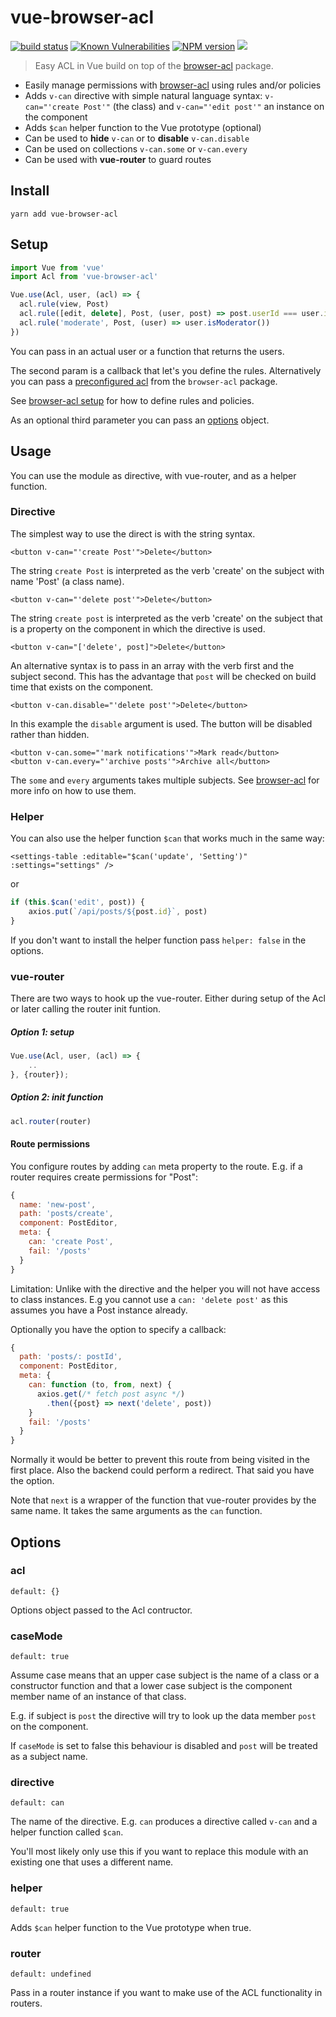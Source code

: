 # vue-browser-acl

[![build status](http://img.shields.io/travis/mblarsen/browser-acl.svg)](http://travis-ci.org/mblarsen/vue-browser-acl)
[![Known Vulnerabilities](https://snyk.io/test/github/mblarsen/vue-browser-acl/badge.svg)](https://snyk.io/test/github/mblarsen/vue-browser-acl)
[![NPM version](http://img.shields.io/npm/v/vue-browser-acl.svg)](https://www.npmjs.com/package/vue-browser-acl/) [![](https://img.shields.io/npm/dm/vue-browser-acl.svg)](https://www.npmjs.com/package/vue-browser-acl/)

> Easy ACL in Vue build on top of the [browser-acl](https://github.com/mblarsen/browser-acl) package.

* Easily manage permissions with [browser-acl](https://github.com/mblarsen/browser-acl) using rules and/or policies
* Adds `v-can` directive with simple natural language syntax: `v-can="'create Post'"` (the class) and `v-can="'edit post'"` an instance on the component
* Adds `$can` helper function to the Vue prototype (optional)
* Can be used to **hide** `v-can` or to **disable** `v-can.disable`
* Can be used on collections `v-can.some` or `v-can.every`
* Can be used with **vue-router** to guard routes

## Install

```
yarn add vue-browser-acl
```

## Setup

```javascript
import Vue from 'vue'
import Acl from 'vue-browser-acl'

Vue.use(Acl, user, (acl) => {
  acl.rule(view, Post)
  acl.rule([edit, delete], Post, (user, post) => post.userId === user.id)
  acl.rule('moderate', Post, (user) => user.isModerator())
})
```

You can pass in an actual user or a function that returns the users.

The second param is a callback that let's you define the rules. Alternatively you can pass
a [preconfigured acl](https://github.com/mblarsen/browser-acl#setup) from
the `browser-acl` package.

See [browser-acl setup](https://github.com/mblarsen/browser-acl) for how to define rules and policies.

As an optional third parameter you can pass an [options](#options) object.

## Usage

You can use the module as directive, with vue-router, and as a helper function.

### Directive

The simplest way to use the direct is with the string syntax.

```vue
<button v-can="'create Post'">Delete</button>
```

The string `create Post` is interpreted as the verb 'create' on the subject with name 'Post' (a class name).

```vue
<button v-can="'delete post'">Delete</button>
```

The string `create post` is interpreted as the verb 'create' on the subject that is a property on the component
in which the directive is used.

```vue
<button v-can="['delete', post]">Delete</button>
```

An alternative syntax is to pass in an array with the verb first and the subject second. This has the advantage
that `post` will be checked on build time that exists on the component.

```vue
<button v-can.disable="'delete post'">Delete</button>
```

In this example the `disable` argument is used. The button will be disabled rather than hidden.

```vue
<button v-can.some="'mark notifications'">Mark read</button>
<button v-can.every="'archive posts'">Archive all</button>
```

The `some` and `every` arguments takes multiple subjects. See [browser-acl](https://github.com/mblarsen/browser-acl) for more info
on how to use them.

### Helper

You can also use the helper function `$can` that works much in the same way:

```vue
<settings-table :editable="$can('update', 'Setting')" :settings="settings" />
```

or

```javascript
if (this.$can('edit', post)) {
    axios.put(`/api/posts/${post.id}`, post)
}
```

If you don't want to install the helper function pass `helper: false` in the options.

### vue-router

There are two ways to hook up the vue-router. Either during setup of the Acl or later calling the router
init funtion.

##### Option 1: setup

```javascript
Vue.use(Acl, user, (acl) => {
    ..
}, {router});
```

##### Option 2: init function

```javascript
acl.router(router)
```

#### Route permissions

You configure routes by adding `can` meta property to the route. E.g. if a router
requires create permissions for "Post":

```javascript
{
  name: 'new-post',
  path: 'posts/create',
  component: PostEditor,
  meta: {
    can: 'create Post',
    fail: '/posts'
  }
}
```

Limitation: Unlike with the directive and the helper you will not have access to class instances. E.g you
cannot use a `can: 'delete post'` as this assumes you have a Post instance already.

Optionally you have the option to specify a callback:

```javascript
{
  path: 'posts/: postId',
  component: PostEditor,
  meta: {
    can: function (to, from, next) {
      axios.get(/* fetch post async */)
        .then({post} => next('delete', post))
    }
    fail: '/posts'
  }
}
```

Normally it would be better to prevent this route from being visited in the first place. Also the
backend could perform a redirect. That said you have the option.

Note that `next` is a wrapper of the function that vue-router provides by the same name. It takes the
same arguments as the `can` function.

## Options

### acl
`default: {}`

Options object passed to the Acl contructor.

### caseMode
`default: true`

Assume case means that an upper case subject is the name of a class or a constructor function and that a lower case subject
is the component member name of an instance of that class.

E.g. if subject is `post` the directive will try to look up the data member `post` on the component.

If `caseMode` is set to false this behaviour is disabled and `post` will be treated as a subject name.

### directive
`default: can`

The name of the directive. E.g. `can` produces a directive called `v-can` and a helper function called `$can`.

You'll most likely only use this if you want to replace this module with an existing one that uses a different name.

### helper
`default: true`

Adds `$can` helper function to the Vue prototype when true.

### router
`default: undefined`

Pass in a router instance if you want to make use of the ACL functionality in routers.
